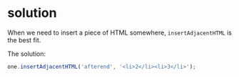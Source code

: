 # solution

When we need to insert a piece of HTML somewhere, `insertAdjacentHTML` is the best fit.

The solution:

```javascript
one.insertAdjacentHTML('afterend', '<li>2</li><li>3</li>');
```

